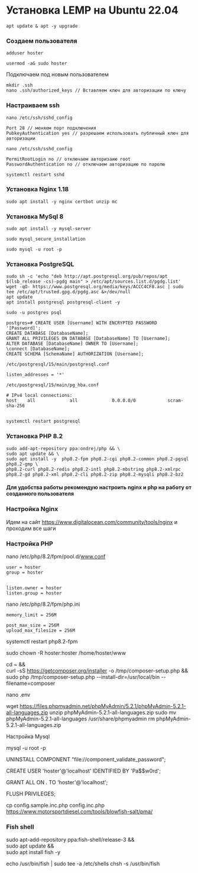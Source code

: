 # Установка LEMP на Ubuntu 22.04

```
apt update & apt -y upgrade
```
### Создаем пользователя
```
adduser hoster
```

```
usermod -aG sudo hoster
```
Подключаем под новым пользователем
```
mkdir .ssh
nano .ssh/authorized_keys // Вставляем ключ для авторизации по ключу
```

### Настраиваем ssh

```
nano /etc/ssh/sshd_config
```

```
Port 28 // меняем порт подключения
PubkeyAuthentication yes // разрешаем использовать публичный ключ для авторизации
```


```
nano /etc/ssh/sshd_config
```
```
PermitRootLogin no // отключаем авторизаию root
PasswordAuthentication no // отключаем авторизацию по паролю
```

```
systemctl restart sshd
```

### Установка Nginx 1.18

```
sudo apt install -y nginx certbot unzip mc
```

### Установка MySql 8

```
sudo apt install -y mysql-server
```

```
sudo mysql_secure_installation
```
```
sudo mysql -u root -p
```

### Установка PostgreSQL
```
sudo sh -c 'echo "deb http://apt.postgresql.org/pub/repos/apt $(lsb_release -cs)-pgdg main" > /etc/apt/sources.list.d/pgdg.list'
wget -qO- https://www.postgresql.org/media/keys/ACCC4CF8.asc | sudo tee /etc/apt/trusted.gpg.d/pgdg.asc &>/dev/null
apt update
apt install postgresql postgresql-client -y

sudo -u postgres psql

postgres=# CREATE USER [Username] WITH ENCRYPTED PASSWORD '[Password]';
CREATE DATABASE [DatabaseName];
GRANT ALL PRIVILEGES ON DATABASE [DatabaseName] TO [Username];
ALTER DATABASE [DatabaseName] OWNER TO [Username];
\connect [DatabaseName];
CREATE SCHEMA [SchemaName] AUTHORIZATION [Username];

/etc/postgresql/15/main/postgresql.conf

listen_addresses = '*'

/etc/postgresql/15/main/pg_hba.conf

# IPv4 local connections:
host    all             all             0.0.0.0/0            scram-sha-256


systemctl restart postgresql
```

### Установка PHP 8.2

```
sudo add-apt-repository ppa:ondrej/php && \
sudo apt update && \ 
sudo apt install -y  php8.2-fpm php8.2-cgi php8.2-common php8.2-pgsql php8.2-gmp \
php8.2-curl php8.2-redis php8.2-intl php8.2-mbstring php8.2-xmlrpc php8.2-gd php8.2-xml php8.2-cli php8.2-zip php8.2-mysqli php8.2-bz2
```
 

#### Для удобства работы рекомендую настроить nginx и php на работу от созданного пользователя

### Настройка Nginx

Идем на сайт https://www.digitalocean.com/community/tools/nginx и проходим все шаги


### Настройка PHP

nano /etc/php/8.2/fpm/pool.d/www.conf

```
user = hoster
group = hoster


listen.owner = hoster
listen.group = hoster

```

nano /etc/php/8.2/fpm/php.ini

```
memory_limit = 256M

post_max_size = 256M
upload_max_filesize = 256M
```
systemctl restart php8.2-fpm

sudo chown -R hoster:hoster /home/hoster/www


cd ~ && \
curl -sS https://getcomposer.org/installer -o /tmp/composer-setup.php && \
sudo php /tmp/composer-setup.php --install-dir=/usr/local/bin --filename=composer


nano .env



wget https://files.phpmyadmin.net/phpMyAdmin/5.2.1/phpMyAdmin-5.2.1-all-languages.zip
unzip phpMyAdmin-5.2.1-all-languages.zip
sudo mv phpMyAdmin-5.2.1-all-languages /usr/share/phpmyadmin
rm phpMyAdmin-5.2.1-all-languages.zip


Настройка Mysql

mysql -u root -p

UNINSTALL COMPONENT "file://component_validate_password";

CREATE USER 'hoster'@'localhost' IDENTIFIED BY 'Pa$$w0rd';

GRANT ALL ON *.* TO 'hoster'@'localhost';

FLUSH PRIVILEGES;



cp config.sample.inc.php config.inc.php
https://www.motorsportdiesel.com/tools/blowfish-salt/pma/


### Fish shell

sudo apt-add-repository ppa:fish-shell/release-3 && \
sudo apt update && \
sudo apt install fish -y

echo /usr/bin/fish | sudo tee -a /etc/shells
chsh -s /usr/bin/fish